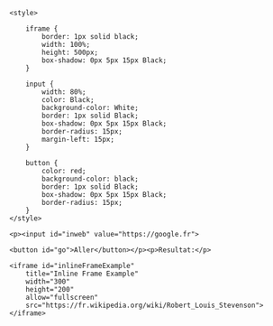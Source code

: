 <body>
	
	<style>
		
		iframe {
		    border: 1px solid black;
		    width: 100%;
		    height: 500px;
		    box-shadow: 0px 5px 15px Black;
		}

		input {
		    width: 80%;
		    color: Black;
		    background-color: White;
		    border: 1px solid Black;
		    box-shadow: 0px 5px 15px Black;
		    border-radius: 15px;
		    margin-left: 15px;
		}

		button {
		    color: red;
		    background-color: black;
		    border: 1px solid Black;
		    box-shadow: 0px 5px 15px Black;
		    border-radius: 15px;
		}
	</style>

	<p><input id="inweb" value="https://google.fr">
   
	<button id="go">Aller</button></p><p>Resultat:</p>

	<iframe id="inlineFrameExample"
	    title="Inline Frame Example"
	    width="300"
	    height="200"
	    allow="fullscreen"
	    src="https://fr.wikipedia.org/wiki/Robert_Louis_Stevenson">
	</iframe>
</body>
